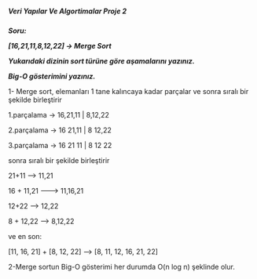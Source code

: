 ##### Veri Yapılar Ve Algortimalar Proje 2



***Soru:***

***\[16,21,11,8,12,22] -> Merge Sort***



***Yukarıdaki dizinin sort türüne göre aşamalarını yazınız.***

***Big-O gösterimini yazınız.***





1- Merge sort, elemanları 1 tane kalıncaya kadar parçalar ve sonra sıralı bir şekilde birleştirir



1.parçalama -> 16,21,11   | 8,12,22

2.parçalama -> 16  21,11  | 8  12,22

3.parçalama -> 16  21  11 | 8  12  22



sonra sıralı bir şekilde birleştirir



21+11 --> 11,21

16 + 11,21 ---> 11,16,21



12+22 --> 12,22

8 + 12,22 --> 8,12,22



ve en son:



\[11, 16, 21] + \[8, 12, 22] --> \[8, 11, 12, 16, 21, 22]





2-Merge sortun Big-O gösterimi her durumda O(n log n) şeklinde olur.



